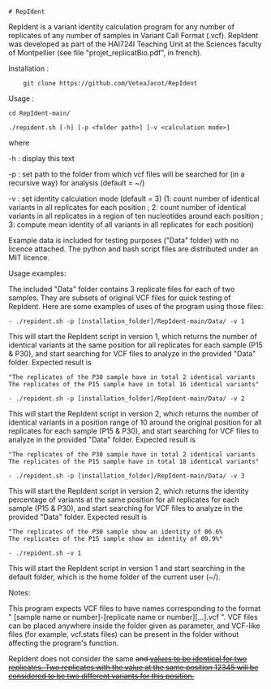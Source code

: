 	# RepIdent

RepIdent is a variant identity calculation program for any number of replicates of any number of samples in Variant Call Format (.vcf). RepIdent was developed as part of the HAI724I Teaching Unit at the Sciences faculty of Montpellier (see file "projet_replicatBio.pdf", in french). 


Installation : 

		git clone https://github.com/VeteaJacot/RepIdent
		

Usage : 

	cd RepIdent-main/

	./repident.sh [-h] [-p <folder path>] [-v <calculation mode>] 

where

   -h : display this text

   -p : set path to the folder from which vcf files will be searched for (in a recursive way) for analysis (default = ~/)

   -v : set identity calculation mode (default = 3) (1: count number of identical variants in all replicates for each position ; 2: count number of identical variants in all replicates in a region of ten nucleotides around each position ; 3: compute mean identity of all variants in all replicates for each position)
         
            
Example data is included for testing purposes ("Data" folder) with no licence attached. The python and bash script files are distributed under an MIT licence.


Usage examples:

The included "Data" folder contains 3 replicate files for each of two samples. They are subsets of original VCF files for quick testing of RepIdent. Here are some examples of uses of the program using those files:

	- ./repident.sh -p [installation_folder]/RepIdent-main/Data/ -v 1

This will start the RepIdent script in version 1, which returns the number of identical variants at the same position for all replicates for each sample (P15 & P30), and start searching for VCF files to analyze in the provided "Data" folder. Expected result is
	
    "The replicates of the P30 sample have in total 2 identical variants
    The replicates of the P15 sample have in total 16 identical variants"
		 
	- ./repident.sh -p [installation_folder]/RepIdent-main/Data/ -v 2

This will start the RepIdent script in version 2, which returns the number of identical variants in a position range of 10 around the original position for all replicates for each sample (P15 & P30), and start searching for VCF files to analyze in the provided "Data" folder. Expected result is
	
    "The replicates of the P30 sample have in total 2 identical variants
    The replicates of the P15 sample have in total 18 identical variants"
		 
	- ./repident.sh -p [installation_folder]/RepIdent-main/Data/ -v 3

This will start the RepIdent script in version 2, which returns the identity percentage of variants at the same position for all replicates for each sample (P15 & P30), and start searching for VCF files to analyze in the provided "Data" folder. Expected result is
	
    "The replicates of the P30 sample show an identity of 06.6%
    The replicates of the P15 sample show an identity of 09.9%"

	- ./repident.sh -v 1

This will start the RepIdent script in version 1 and start searching in the default folder, which is the home folder of the current user (~/).

	
Notes:

This program expects VCF files to have names corresponding to the format " [sample name or number]-[replicate name or number][...].vcf ". VCF files can be placed anywhere inside the folder given as parameter, and VCF-like files (for example, vcf.stats files) can be present in the folder without affecting the program's function.

RepIdent does not consider the same <DEL> and <INS> values to be identical for two replicates. Two replicates with the value <DEL> at the same position 12345 will be considered to be two different variants for this position.

